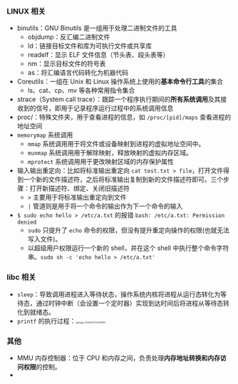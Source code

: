 ### LINUX 相关
- binutils：GNU Binutils 是一组用于处理二进制文件的工具
	- objdump：反汇编二进制文件
	- ld：链接目标文件和库为可执行文件或共享库
	- readelf：显示 ELF 文件信息（节头表、段头表等）
	- nm：显示目标文件的符号表
	- as：将汇编语言代码转化为机器代码
- Coreutils：一组在 Unix 和 Linux 操作系统上使用的**基本命令行工具**的集合
	- ls、cat、cp、mv 等各种常用指令集合
- strace（System call trace）：跟踪一个程序执行期间的**所有系统调用**及其接收到的信号，即用于记录程序运行过程中的系统调用信息
- proc/：特殊文件夹，用于查看进程的信息，如 `/proc/[pid]/maps` 查看进程的地址空间
- `memorymap` 系统调用
	- `mmap` 系统调用用于将文件或设备映射到进程的虚拟地址空间中。
	- `munmap` 系统调用用于解除映射，释放映射的虚拟内存区域。
	- `mprotect` 系统调用用于更改映射区域的内存保护属性
- 输入输出重定向：比如将标准输出重定向 `cat test.txt > file`，打开文件得到一个新的文件描述符，之后将标准输出复制到新的文件描述符即可。三个步骤：打开新描述符、绑定、关闭旧描述符
	- `>` 主要用于将标准输出重定向到文件
	- `|` 管道则是用于将一个命令的输出作为下一个命令的输入
- `$ sudo echo hello > /etc/a.txt` 的报错 `bash: /etc/a.txt: Permission denied`
	- `sudo` 只提升了 `echo` 命令的权限，但没有提升重定向操作的权限(也就无法写入文件)。
	- 以超级用户权限运行一个新的 shell，并在这个 shell 中执行整个命令字符串。`sudo sh -c 'echo hello > /etc/a.txt'
`
### libc 相关
- `sleep`：导致调用进程进入等待状态，操作系统内核将进程从运行态转化为等待态，通过时钟中断（会设置一个定时器）实现到达时间后将进程从等待态转化到就绪态。
- `printf` 的执行过程：<img src="https://thdlrt.oss-cn-beijing.aliyuncs.com/image-20230527132049144.png" alt="image-20230527132049144" style="zoom:33%;" />
### 其他
- MMU 内存控制器：位于 CPU 和内存之间，负责处理**内存地址转换和内存访问权限**的控制。
- 